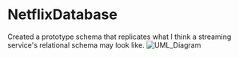 # NetflixDatabase
Created a prototype schema that replicates what I think a streaming service's relational schema may look like. 
![UML_Diagram](https://user-images.githubusercontent.com/67656355/118061100-49210600-b362-11eb-981b-fb1449cd7d31.jpg)
